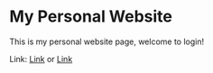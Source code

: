 # My Personal Website

This is my personal website page, welcome to login!

Link: [Link](http://mnichangxin.github.io/) or [Link](http://mnichangxin.com/) 